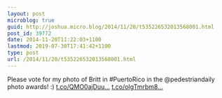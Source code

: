 ```yaml
---
layout: post
microblog: true
guid: http://joshua.micro.blog/2014/11/20/t535226532013568001.html
post_id: 39772
date: 2014-11-20T11:22:03+1100
lastmod: 2019-07-30T17:41:42+1100
type: post
url: /2014/11/20/t535226532013568001.html
---
```

Please vote for my photo of Britt in #PuertoRico in the @pedestriandaily photo awards! :) [t.co/QMO0ajDuu...](http://t.co/QMO0ajDuuE) [t.co/oIgTmrbm8...](http://t.co/oIgTmrbm8d)
